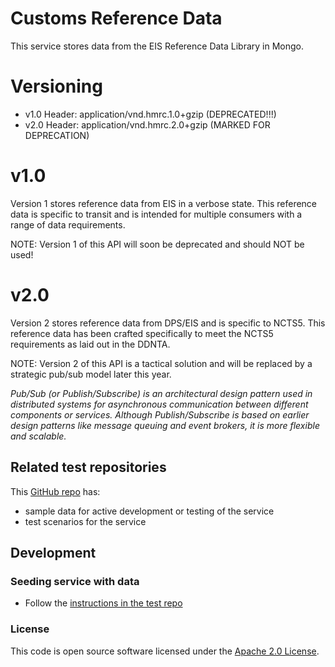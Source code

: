 
# Customs Reference Data

This service stores data from the EIS Reference Data Library in Mongo.

# Versioning

- v1.0 Header: application/vnd.hmrc.1.0+gzip (DEPRECATED!!!)
- v2.0 Header: application/vnd.hmrc.2.0+gzip (MARKED FOR DEPRECATION)

# v1.0

Version 1 stores reference data from EIS in a verbose state. This reference data is specific to transit and is intended for multiple consumers with a range of data requirements.

NOTE: Version 1 of this API will soon be deprecated and should NOT be used!

# v2.0

Version 2 stores reference data from DPS/EIS and is specific to NCTS5. This reference data has been crafted specifically to meet the NCTS5 requirements as laid out in the DDNTA. 

NOTE: Version 2 of this API is a tactical solution and will be replaced by a strategic pub/sub model later this year.

_Pub/Sub (or Publish/Subscribe) is an architectural design pattern used in distributed systems for asynchronous communication between different components or services. 
Although Publish/Subscribe is based on earlier design patterns like message queuing and event brokers, it is more flexible and scalable._

## Related test repositories
This [GitHub repo](https://github.com/hmrc/customs-reference-data-postman#working-with-the-collection-via-command-line-interface) has:
- sample data for active development or testing of the service
- test scenarios for the service

## Development
### Seeding service with data
- Follow the [instructions in the test repo](https://github.com/hmrc/customs-reference-data-postman#working-with-the-collection-via-command-line-interface)

### License

This code is open source software licensed under the [Apache 2.0 License]("http://www.apache.org/licenses/LICENSE-2.0.html").
